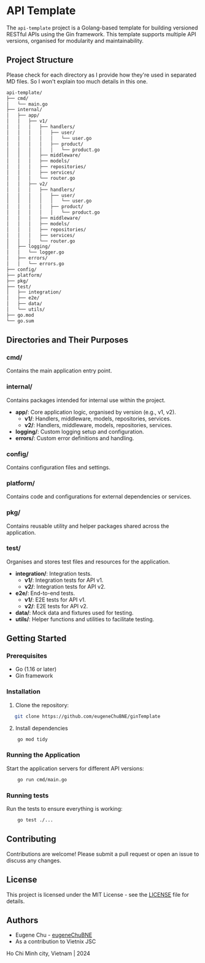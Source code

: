 # API Template

The `api-template` project is a Golang-based template for building versioned RESTful APIs using the Gin framework. This template supports multiple API versions, organised for modularity and maintainability.

## Project Structure

Please check for each directory as I provide how they're used in separated MD files. So I won't explain too much details in this one.

```bash
api-template/
├── cmd/
│   └── main.go
├── internal/
│   ├── app/
│   │   ├── v1/
│   │   │   ├── handlers/
│   │   │   │   ├── user/
│   │   │   │   │   └── user.go
│   │   │   │   ├── product/
│   │   │   │   │   └── product.go
│   │   │   ├── middleware/
│   │   │   ├── models/
│   │   │   ├── repositories/
│   │   │   ├── services/
│   │   │   └── router.go
│   │   ├── v2/
│   │   │   ├── handlers/
│   │   │   │   ├── user/
│   │   │   │   │   └── user.go
│   │   │   │   ├── product/
│   │   │   │   │   └── product.go
│   │   │   ├── middleware/
│   │   │   ├── models/
│   │   │   ├── repositories/
│   │   │   ├── services/
│   │   │   └── router.go
│   ├── logging/
│   │   └── logger.go
│   ├── errors/
│   │   └── errors.go
├── config/
├── platform/
├── pkg/
├── test/
│   ├── integration/
│   ├── e2e/
│   ├── data/
│   └── utils/
├── go.mod
└── go.sum
```

## Directories and Their Purposes

### cmd/
Contains the main application entry point.

### internal/
Contains packages intended for internal use within the project.

- **app/**: Core application logic, organised by version (e.g., v1, v2).
  - **v1/**: Handlers, middleware, models, repositories, services.
  - **v2/**: Handlers, middleware, models, repositories, services.
- **logging/**: Custom logging setup and configuration.
- **errors/**: Custom error definitions and handling.

### config/
Contains configuration files and settings.

### platform/
Contains code and configurations for external dependencies or services.

### pkg/
Contains reusable utility and helper packages shared across the application.

### test/
Organises and stores test files and resources for the application.

- **integration/**: Integration tests.
  - **v1/**: Integration tests for API v1.
  - **v2/**: Integration tests for API v2.
- **e2e/**: End-to-end tests.
  - **v1/**: E2E tests for API v1.
  - **v2/**: E2E tests for API v2.
- **data/**: Mock data and fixtures used for testing.
- **utils/**: Helper functions and utilities to facilitate testing.

## Getting Started

### Prerequisites
- Go (1.16 or later)
- Gin framework

### Installation

1. Clone the repository:
```bash
   git clone https://github.com/eugeneChuBNE/ginTemplate
```

2. Install dependencies
```bash
    go mod tidy
```

### Running the Application

Start the application servers for different API versions:

```bash
    go run cmd/main.go
```

### Running tests

Run the tests to ensure everything is working:

```bash
    go test ./...
```

## Contributing

Contributions are welcome! Please submit a pull request or open an issue to discuss any changes.

## License

This project is licensed under the MIT License - see the [LICENSE](LICENSE) file for details.

## Authors

- Eugene Chu - [eugeneChuBNE](https://github.com/eugeneChuBNE)
- As a contribution to Vietnix JSC

Ho Chi Minh city, Vietnam | 2024
